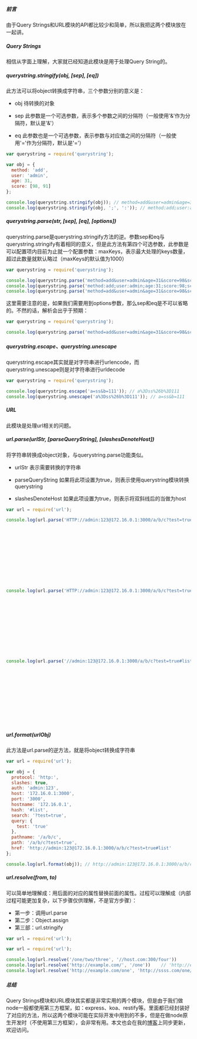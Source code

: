 ##### 前言
由于Query Strings和URL模块的API都比较少和简单，所以我把这两个模块放在一起讲。

##### Query Strings
相信从字面上理解，大家就已经知道此模块是用于处理Query String的。

##### querystring.stringify(obj, [sep], [eq])
此方法可以将object转换成字符串，三个参数分别的意义是：

+ obj 待转换的对象

+ sep 此参数是一个可选参数，表示多个参数之间的分隔符（一般使用'&'作为分隔符，默认是'&'）

+ eq 此参数也是一个可选参数，表示参数与对应值之间的分隔符（一般使用'='作为分隔符，默认是'='）

```js
var querystring = require('querystring');

var obj = {
  method: 'add',
  user: 'admin',
  age: 31,
  score: [98, 91]
};

console.log(querystring.stringify(obj)); // method=add&user=admin&age=31&score=98&score=91
console.log(querystring.stringify(obj, ';', ':')); // method:add;user:admin;age:31;score:98;score:91
```

##### querystring.parse(str, [sep], [eq], [options])
querystring.parse是querystring.stringify方法的逆。参数sep和eq与querystring.stringify有着相同的意义，但是此方法有第四个可选参数，此参数是可以配置项内目前为止就一个配置参数：maxKeys，表示最大处理的keys数量，超过此数量就默认略过（maxKeys的默认值为1000）

```js
var querystring = require('querystring');

console.log(querystring.parse('method=add&user=admin&age=31&score=98&score=91')); // { method: 'add', user: 'admin', age: '31', score: [ '98', '91' ] }
console.log(querystring.parse('method:add;user:admin;age:31;score:98;score:91', ';', ':')); // { method: 'add', user: 'admin', age: '31', score: [ '98', '91' ] }
console.log(querystring.parse('method=add&user=admin&age=31&score=98&score=91', '&', '=', { maxKeys: 2 })); // { method: 'add', user: 'admin' }
```

这里需要注意的是，如果我们需要用到options参数，那么sep和eq是不可以省略的。不然的话，解析会出乎于预期：

```js
var querystring = require('querystring');

console.log(querystring.parse('method=add&user=admin&age=31&score=98&score=91', { maxKeys: 2 })); // { method: 'add&user=admin&age=31&score=98&score=91' }
```

##### querystring.escape、querystring.unescape
querystring.escape其实就是对字符串进行urlencode，而querystring.unescape则是对字符串进行urldecode

```js
var querystring = require('querystring');

console.log(querystring.escape('a=ss&b=111')); // a%3Dss%26b%3D111
console.log(querystring.unescape('a%3Dss%26b%3D111')); // a=ss&b=111
```

##### URL
此模块是处理url相关的问题。

##### url.parse(urlStr, [parseQueryString], [slashesDenoteHost])
将字符串转换成object对象，与querystring.parse功能类似。

+ urlStr 表示需要转换的字符串

+ parseQueryString 如果将此项设置为true，则表示使用querystring模块转换querystring

+ slashesDenoteHost 如果此项设置为true，则表示将双斜线后的当做为host

```js
var url = require('url');

console.log(url.parse('HTTP://admin:123@172.16.0.1:3000/a/b/c?test=true#list')); // { protocol: 'http:',
                                                                                 //   slashes: true,
                                                                                 //   auth: 'admin:123',
                                                                                 //   host: '172.16.0.1:3000',
                                                                                 //   port: '3000',
                                                                                 //   hostname: '172.16.0.1',
                                                                                 //   hash: '#list',
                                                                                 //   search: '?test=true',
                                                                                 //   query: 'test=true',
                                                                                 //   pathname: '/a/b/c',
                                                                                 //   path: '/a/b/c?test=true',
                                                                                 //   href: 'http://admin:123@172.16.0.1:3000/a/b/c?test=true#list' }

console.log(url.parse('HTTP://admin:123@172.16.0.1:3000/a/b/c?test=true#list', true)); // { protocol: 'http:',
                                                                                       //   slashes: true,
                                                                                       //   auth: 'admin:123',
                                                                                       //   host: '172.16.0.1:3000',
                                                                                       //   port: '3000',
                                                                                       //   hostname: '172.16.0.1',
                                                                                       //   hash: '#list',
                                                                                       //   search: '?test=true',
                                                                                       //   query: { test: 'true' },
                                                                                       //   pathname: '/a/b/c',
                                                                                       //   path: '/a/b/c?test=true',
                                                                                       //   href: 'http://admin:123@172.16.0.1:3000/a/b/c?test=true#list' }

console.log(url.parse('//admin:123@172.16.0.1:3000/a/b/c?test=true#list', true, true)); // { protocol: null,
                                                                                        //   slashes: true,
                                                                                        //   auth: 'admin:123',
                                                                                        //   host: '172.16.0.1:3000',
                                                                                        //   port: '3000',
                                                                                        //   hostname: '172.16.0.1',
                                                                                        //   hash: '#list',
                                                                                        //   search: '?test=true',
                                                                                        //   query: { test: 'true' },
                                                                                        //   pathname: '/a/b/c',
                                                                                        //   path: '/a/b/c?test=true',
                                                                                        //   href: 'http://admin:123@172.16.0.1:3000/a/b/c?test=true#list' }
```

##### url.format(urlObj)
此方法是url.parse的逆方法，就是将object转换成字符串

```js
var url = require('url');

var obj = {
  protocol: 'http:',
  slashes: true,
  auth: 'admin:123',
  host: '172.16.0.1:3000',
  port: '3000',
  hostname: '172.16.0.1',
  hash: '#list',
  search: '?test=true',
  query: {
    test: 'true'
  },
  pathname: '/a/b/c',
  path: '/a/b/c?test=true',
  href: 'http://admin:123@172.16.0.1:3000/a/b/c?test=true#list'
};

console.log(url.format(obj)); // http://admin:123@172.16.0.1:3000/a/b/c?test=true#list
```

##### url.resolve(from, to)
可以简单地理解成：用后面的对应的属性替换前面的属性。过程可以理解成（内部过程可能更加复杂，以下步骤仅供理解，不是官方步骤）：

+ 第一步：调用url.parse
+ 第二步：Object.assign
+ 第三部：url.stringify

```js
var url = require('url');

var url = require('url');

console.log(url.resolve('/one/two/three', '//host.com:300/four'))         // //host.com:300/four
console.log(url.resolve('http://example.com/', '/one'))    // 'http://example.com/one'
console.log(url.resolve('http://example.com/one', 'http://ssss.com/one/one/two')) // 'http://ssss.com/one/one/two'
```

##### 总结
Query Strings模块和URL模块其实都是非常实用的两个模块，但是由于我们做node一般都使用第三方框架，如：express、koa、restify等。里面都已经封装好了对应的方法，所以这两个模块可能在实际开发中用到的不多，但是在做node原生开发时（不使用第三方框架），会非常有用。本文也会在我的[博客](https://www.sunweifeng.cn/node-querystrings-url/)上同步更新，欢迎访问。
